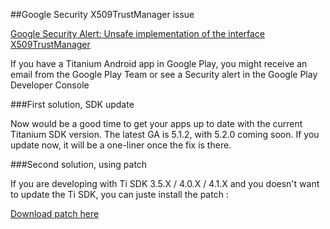 ##Google Security X509TrustManager issue

[Google Security Alert: Unsafe implementation of the interface X509TrustManager](http://www.appcelerator.com/blog/2016/02/google-security-alert-unsafe-implementation-of-the-interface-x509trustmanager/)

If you have a Titanium Android app in Google Play, you might receive an email from the Google Play Team or see a Security alert in the Google Play Developer Console

###First solution, SDK update

Now would be a good time to get your apps up to date with the current Titanium SDK version. The latest GA is 5.1.2, with 5.2.0 coming soon. If you update now, it will be a one-liner once the fix is there.

###Second solution, using patch

If you are developing with Ti SDK 3.5.X / 4.0.X / 4.1.X and you doesn't want to update the Ti SDK, you can juste install the patch :

[Download patch here](http://www.appcelerator.com/blog/2016/03/update-on-recent-google-security-alerts/)



